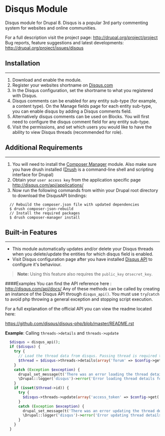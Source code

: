 Disqus Module
=====================

Disqus module for Drupal 8. Disqus is a popular 3rd party commenting system for websites and online communities.

For a full description visit the project page: http://drupal.org/project/project
Bug reports, feature suggestions and latest developments: http://drupal.org/project/issues/disqus

Installation
----------
----------
1. Download and enable the module.
2. Register your websites shortname on [Disqus.com][1]
3. In the Disqus configuration, set the shortname to what you registered with Disqus.
4. Disqus comments can be enabled for any entity sub-type (for example, a content type). On the Manage fields page for each entity sub-type, you can enable disqus by adding a Disqus comments field.
5. Alternatively disqus comments can be used on Blocks. You will first need to configure the disqus comment field for any entity sub-type.
6. Visit the permissions, and set which users you would like to have the ability to view Disqus threads (recommended for role).

Additional Requirements
--------
--------
1. You will need to install the [Composer Manager][2] module. Also make sure you have drush installed ([Drush][3] is a command-line shell and scripting interface for Drupal)
2. Obtain your `user access key` from the application specific page http://disqus.com/api/applications/
3. Now run the following commands from within your Drupal root directory to download the DisqusAPI bindings:

```
  // Rebuild the composer.json file with updated dependencies
  $ drush composer-json-rebuild
  // Install the required packages
  $ drush composer-manager install
```
Built-in Features
-------
-------
- This module automatically updates and/or delete your Disqus threads when you delete/update the entities for which disqus field is enabled.
- Visit Disqus configuration page after you have installed [Disqus API][4] to  configure it's behaviour.

> **Note:** Using this feature also requires the `public_key` or`secret_key`.

####Examples
You can find the API reference here : http://disqus.com/api/docs/
Any of these methods can be called by creating an instance of the Disqus API
through `disqus_api()`. You must use `try`/`catch` to avoid php throwing a general exception and stopping script execution.

For a full explanation of the official API you can view the readme located here:

https://github.com/disqus/disqus-php/blob/master/README.rst

**Example**: Calling `threads->details` and `threads->update`
```php
  $disqus = disqus_api();
  if ($disqus) {
    try {
      // Load the thread data from disqus. Passing thread is required to allow the thread:ident call to work correctly. There is a pull request to fix this issue.
      $thread = $disqus->threads->details(array('forum' => $config->get('disqus_domain'), 'thread:ident' => "{$entity->getEntityTypeId()}/{$entity->id()}", 'thread' => '1'));
    }
    catch (Exception $exception) {
      drupal_set_message(t('There was an error loading the thread details from Disqus.'), 'error');
      \Drupal::logger('disqus')->error('Error loading thread details for entity : !identifier. Check your API keys.', array('!identifier' => "{$entity->getEntityTypeId()}/{$entity->id()}"));
    }
    if (isset($thread->id)) {
      try {
        $disqus->threads->update(array('access_token' => $config->get('advanced.disqus_useraccesstoken'), 'thread' => $thread->id, 'forum' => $config->get('disqus_domain'), 'title' => $entity->label(), 'url' => $entity->url('canonical',array('absolute' => TRUE))));
      }
      catch (Exception $exception) {
        drupal_set_message(t('There was an error updating the thread details on Disqus.'), 'error');
        \Drupal::logger('disqus')->error('Error updating thread details for entity : !identifier. Check your user access token.', array('!identifier' => "{$entity->getEntityTypeId()}/{$entity->id()}"));
      }
    }
  }
```
  [1]: disqus.com
  [2]: https://www.drupal.org/project/composer_manager
  [3]: https://github.com/drush-ops/drush
  [4]: Additional%20Requirements
